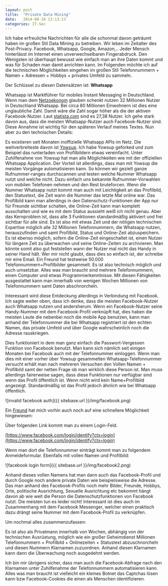 ```yaml
---
layout: post
title:  "Private Data Mining"
date:   2014-08-18 13:13:13
categories: IT-Sec
---
```


Ich habe erfreuliche Nachrichten für alle die schonmal davon geträumt haben im großen Stil Data Mining zu betreiben. Wir leben im Zeitalter des Post-Privacy. Facebook, Whatsapp, Google, Amazon,.. Jeder Mensch hinterlässt im Internet einen unverwechselbaren Fingerabdruck. Den Wenigsten ist überhaupt bewusst wie einfach man an ihre Daten kommt und was für Schaden man damit anrichten kann. Im Folgenden möchte ich auf die technischen Möglichkeiten eingehen im großen Stil Telefonnummern + Namen + Adressen + Hobbys + privates Umfeld zu sammeln. 

Der Schlüssel zu diesen Datensätzen ist: **Whatsapp**

Whatsapp ist Marktführer für mobiles Instant Messaging in Deutschland. Wenn man dem [Netzoekonom](http://netzoekonom.de/2014/04/12/whatsapp-jetzt-bei-32-mio-nutzer-in-deutschland/) glauben schenkt nutzen 32 Millionen Nutzer in Deutschland Whatsapp. Bei circa 80 Millionen Einwohnern ist dies eine unglaubliche Zahl. Damit wäre die Zahl sogar höher als die der aktiven Facebook-Nutzer. Laut [statista.com](http://de.statista.com/statistik/daten/studie/70189/umfrage/nutzer-von-facebook-in-deutschland-seit-2009/) sind es 27,38 Nutzer. Ich gehe stark davon aus, dass die meisten Whatsapp-Nutzer auch Facebook-Nutzer sind. Diese Annahme ist wichtig für den späteren Verlauf meines Textes. Nun aber zu den technischen Details:

Es existieren seit Monaten inoffizielle Whatsapp APIs im Netz. Die weitverbreiteste davon ist [Yowsup](https://github.com/shibumi/yowsup). Ich habe Yowsup geforked und zum Beispiel das runterladen von Profilbildern etwas vereinfacht. Unter Zuhilfenahme von Yowsup hat man alle Möglichkeiten wie mit der offiziellen Whatsapp Application. Der Vorteil ist allerdings, dass man mit Yowsup die meisten Vorgänge automatisieren kann. So können wir gezielt ganze Rufnummer-ranges durchscannen und testen welche Nummer Whatsapp nutzt und welche nicht. Dazu einfach uns bekannte Rufnummer-Vorwahlen von mobilen Telefonen nehmen und den Rest bruteforcen. Wenn die Nummer Whatsapp nutzt kommt man auch mit Leichtigkeit an das Profilbild, den Statustext, die Zeit wann die Nummer das letzte Mal online war. Das Profilbild  kann man allerdings in den Datenschutz-Funktionen der App nur für Freunde sichtbar schalten, die Online-Zeit kann man komplett ausschalten und wie es mit dem Status aussieht weiß ich nicht genau. Aber das Kernproblem ist, dass alle 3 Funktionen standardmäßig aktiviert und frei sichtbar für alle sind. Es ist also mit etwas Zeit und der nötigen technischen Expertise möglich alle 32 Millionen Telefonnummern, die Whatsapp nutzen, herauszufinden und samt Profilbild, Status und Online-Zeit abzuspeichern. Es ist ebenso möglich, sofern die Online-Zeit eingeschaltet ist, einen Nutzer für längere Zeit zu überwachen und seine Online-Zeiten zu archivieren. Man könnte somit also gut feststellen wann der Nutzer mal nicht das Handy in seiner Hand hält. Wer mir nicht glaubt, dass dies so einfach ist, der schreibe mir eine Email. Ein Freund hat testweise 50.000 Telefonnummern+Profilbilder gesammelt. Es ist also technisch möglich und auch umsetzbar. Alles was man braucht sind mehrere Telefonnummern, einen Computer und etwas Programmierkenntnisse. Mit diesen Fähigkeiten ausgestattet kann man innerhalb von wenigen Wochen Millionen von Telefonnummern samt Daten abschnorcheln.

Interessant wird diese Entdeckung allerdings in Verbindung mit Facebook. Ich sagte weiter oben, dass ich denke, dass die meisten Facebook-Nutzer auch Whatsapp nutzen und andersherum. Wenn ein Facebook-Nutzer seine Handy-Nummer mit dem Facebook-Profil verknüpft hat, dies haben die meisten Leute die nebenbei noch die mobile App benutzen, kann man anhand der Telefonnummer die bei Whatsapp registriert ist den echten Namen, das private Umfeld und über Google wahrscheinlich noch die Adresse rauskriegen. 

Dies funktioniert in dem man ganz einfach die Passwort-Vergessen Funktion von Facebook benutzt. Man kann sich nämlich seit einigen Monaten bei Facebook auch mit der Telefonnummer einloggen. Wenn man dies mit einer vorher über Yowsup gesammelten Whatsapp-Telefonnummer versucht erhält man nach mehreren Versuchen den Vollen Namen + Profilbild samt der netten Frage ob man wirklich diese Person ist. Man muss allerdings fairerweise sagen, dass diese Funktionen nur verfügbar sind wenn das Profil öffentlich ist. Wenn nicht wird kein Name+Profilbild angezeigt. Standardmäßig ist das Profil jedoch ähnlich wie bei Whatsapp öffentlich.

![invalid facebook auth]({{ sitebase.url }}/img/facebook.png)

Ein [Freund](http://klassikercodes.wordpress.com/) hat mich vorhin auch noch auf eine schnellere Möglichkeit hingewiesen:

Über folgenden Link kommt man zu einem Login-Feld.

[https://www.facebook.com/login/identify?ctx=login](https://www.facebook.com/login/identify?ctx=login)

Wenn man dort die Telefonnummer einträgt kommt man zu folgendem Anmeldeformular. Ebenfalls mit vollen Namen und Profilbild:

![facebook login form]({{ sitebase.url }}/img/facebook2.png)

Anhand dieses vollen Namens hat man dann auch das Facebook-Profil und durch Google noch andere private Daten wie beispielsweise die Adresse. Das man anhand des Facebook-Profils noch mehr Bilder, Freunde, Hobbys, Orte, politische Ausrichtung, Sexuelle Ausrichtung etc bekommt hängt davon ab wie weit die Person die Datenschutzfunktionen von Facebook nutzt. Die meisten tun es leider nicht! Interessant ist dies auch im Zusammenhang mit dem Facebook Messenger, welcher einen praktisch dazu drängt seine Nummer mit dem Facebook-Profil zu verknüpfen. 

Um nochmal alles zusammenzufassen:

Es ist also als Privatmann innerhalb von Wochen, abhängig von der technischen Ausrüstung, möglich wie ein großer Geheimdienst Millionen Telefonnummern + Profilbild + Onlinezeiten + Statustext abzuschnorcheln und diesen Nummern Klarnamen zuzuordnen. Anhand diesen Klarnamen kann dann die Überwachung noch ausgedehnt werden.

Ich bin mir übrigens sicher, dass man auch die Facebook-Abfrage nach den Klarnamen unter Zuhilfenahme der Telefonnummern automatisieren kann. Alles was man braucht ist vielleicht ein kleines Botnet das Captchas lösen kann bzw Facebook-Cookies die einen als Menschen identifizieren. 



